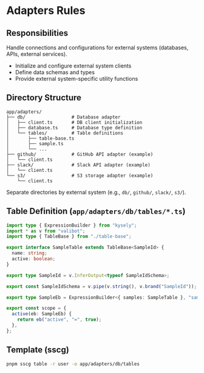 # Adapters Rules

## Responsibilities

Handle connections and configurations for external systems (databases, APIs, external services).

- Initialize and configure external system clients
- Define data schemas and types
- Provide external system-specific utility functions

## Directory Structure

```
app/adapters/
├── db/                 # Database adapter
│   ├── client.ts       # DB client initialization
│   ├── database.ts     # Database type definition
│   └── tables/         # Table definitions
│       ├── table-base.ts
│       ├── sample.ts
│       └── ...
├── github/             # GitHub API adapter (example)
│   └── client.ts
├── slack/              # Slack API adapter (example)
│   └── client.ts
└── s3/                 # S3 storage adapter (example)
    └── client.ts
```

Separate directories by external system (e.g., `db/`, `github/`, `slack/`, `s3/`).

## Table Definition (`app/adapters/db/tables/*.ts`)

```typescript
import type { ExpressionBuilder } from "kysely";
import * as v from "valibot";
import type { TableBase } from "./table-base";

export interface SampleTable extends TableBase<SampleId> {
  name: string;
  active: boolean;
}

export type SampleId = v.InferOutput<typeof SampleIdSchema>;

export const SampleIdSchema = v.pipe(v.string(), v.brand("SampleId"));

export type SampleEb = ExpressionBuilder<{ samples: SampleTable }, "samples">;

export const scope = {
  active(eb: SampleEb) {
    return eb("active", "=", true);
  },
};
```

## Template (sscg)

```bash
pnpm sscg table -r user -o app/adapters/db/tables
```

